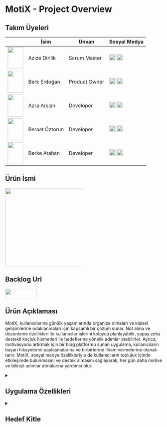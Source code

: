 # MotiX - Project Overview

## Takım Üyeleri

|   | İsim           | Ünvan         | Sosyal Medya |
|---|----------------|---------------|--------------|
| <img src="https://blush.design/api/download?shareUri=5pCt-LLo7H5HFs0S&c=Skin_0%7Effdbb4&bg=b9a2ef&w=800&h=800&fm=png" width="50" height="70" /> | Azize Dirilik | Scrum Master | [<img src="https://cdn-icons-png.flaticon.com/512/25/25231.png" width="20" height="20"/>](https://github.com/azizexb) [<img src="https://upload.wikimedia.org/wikipedia/commons/thumb/8/81/LinkedIn_icon.svg/2048px-LinkedIn_icon.svg.png" width="20" height="20"/>](https://www.linkedin.com/in/azizedirilik/) |
| <img src="https://cdn.discordapp.com/attachments/1257399205786419250/1257649832978284606/Open_Peeps_-_Sitting.png?ex=66852d2e&is=6683dbae&hm=f088a48487f0a41ae53391b76261342b9179364c427adfb72e54930239cb8dae&" width="50" height="70" /> | Berk Erdoğan   | Product Owner | [<img src="https://cdn-icons-png.flaticon.com/512/25/25231.png" width="20" height="20"/>](https://github.com/BerkErdgn) [<img src="https://upload.wikimedia.org/wikipedia/commons/thumb/8/81/LinkedIn_icon.svg/2048px-LinkedIn_icon.svg.png" width="20" height="20"/>](https://www.linkedin.com/in/berk-erdgn/) |
| <img src="https://blush.design/api/download?shareUri=tD6hyOemR&c=Skin_0%7Effdbb4&bg=f4ff00&w=800&h=800&fm=png" width="50" height="70" /> | Azra Arslan    | Developer     | [<img src="https://cdn-icons-png.flaticon.com/512/25/25231.png" width="20" height="20"/>](https://github.com/azrars) [<img src="https://upload.wikimedia.org/wikipedia/commons/thumb/8/81/LinkedIn_icon.svg/2048px-LinkedIn_icon.svg.png" width="20" height="20"/>](https://www.linkedin.com/in/azra-arslan-0b54082a2/?utm_source=share&utm_campaign=share_via&utm_content=profile&utm_medium=android_app) |
| <img src="https://blush.design/api/download?shareUri=jovGJWoj74f5wfHm&c=Skin_0%7Eedb98a&bg=ec1c5e&w=800&h=800&fm=png" width="50" height="70" /> | Beraat Öztorun | Developer     | [<img src="https://cdn-icons-png.flaticon.com/512/25/25231.png" width="20" height="20"/>](https://github.com/beraatoztorun) [<img src="https://upload.wikimedia.org/wikipedia/commons/thumb/8/81/LinkedIn_icon.svg/2048px-LinkedIn_icon.svg.png" width="20" height="20"/>](https://www.linkedin.com/in/beraatoztorun/) |
|<img src="https://cdn.discordapp.com/attachments/1255570164280201309/1258356579250602014/Open_Peeps_-_Bust_1.png?ex=6687bf63&is=66866de3&hm=7a2be5825c1064951c9ced875653648703f5a463a8462ca4709f0e63df0c11c2&" width="50" height="70"/> | Berke Atahan   | Developer     | [<img src="https://cdn-icons-png.flaticon.com/512/25/25231.png" width="20" height="20"/>](https://github.com/berkecibir) [<img src="https://upload.wikimedia.org/wikipedia/commons/thumb/8/81/LinkedIn_icon.svg/2048px-LinkedIn_icon.svg.png" width="20" height="20"/>](https://www.linkedin.com/in/berke-atahan/) |

## Ürün İsmi

<img src="https://cdn.discordapp.com/attachments/1255570164280201309/1258361613833211985/d.gif?ex=6687c413&is=66867293&hm=3879026e82b94466589bc66a576275c2dffa9567bd50f64757d2e0d1c10cd38b&" width="250" height="250" /> 

## Backlog Url

[<img src="https://upload.wikimedia.org/wikipedia/en/thumb/8/8c/Trello_logo.svg/1280px-Trello_logo.svg.png" width="100" height="30"/>](https://trello.com/b/NTwiWa8R/motix)

## Ürün Açıklaması

MotiX, kullanıcılarına günlük yaşamlarında organize olmaları ve kişisel gelişimlerine odaklanmaları için kapsamlı bir çözüm sunar. Not alma ve düzenleme özellikleri ile kullanıcılar işlerini kolayca planlayabilir, yapay zeka destekli koçluk hizmetleri ile hedeflerine yönelik adımlar atabilirler. Ayrıca, motivasyonu artırmak için bir blog platformu sunan uygulama, kullanıcıların başarı hikayelerini paylaşmalarına ve birbirlerine ilham vermelerine olanak tanır. MotiX, sosyal medya özellikleriyle de kullanıcıların topluluk içinde etkileşimde bulunmasını ve destek almasını sağlayarak, her gün daha motive ve bilinçli adımlar atmalarına yardımcı olur.

<details>
  <summary><h2>Uygulama Özellikleri</h2></summary>

### Yapay Zeka Destekli Koçluk Hizmetleri

MotiX, kullanıcıların hedeflerine ulaşmalarına yardımcı olan yapay zeka destekli koçluk hizmetleri sunar. Bu özellik, kişisel gelişim tavsiyeleri ve motivasyonel içerikler ile kullanıcıların hayatlarını daha verimli ve odaklı bir şekilde yönetmelerine katkı sağlar.

### Not Alma ve Düzenleme

Uygulama, kullanıcıların günlük işlerini ve hedeflerini planlayabilecekleri not alma özellikleri ile donatılmıştır. Notlar, kolayca düzenlenebilir ve kategorilere ayrılabilir, böylece kullanıcılar işlerini daha organize bir şekilde takip edebilirler.

### Blog Platformu

MotiX, kullanıcıların başarı hikayelerini ve motivasyonel içeriklerini paylaşabilecekleri bir blog platformu sunar. Bu blog, kullanıcıların birbirlerinden ilham almasını ve bilgi paylaşımında bulunmasını sağlar, böylece topluluk içinde destekleyici bir ortam oluşturur.

### Sosyal Medya Özellikleri

Uygulama, kullanıcıların topluluk içinde etkileşimde bulunmalarını sağlayan sosyal medya özelliklerine sahiptir. Paylaşımlara yorum yapma ve beğenme gibi özellikler ile kullanıcılar birbirleriyle daha fazla etkileşim kurabilir ve destek alabilirler.

### Kupon Kazanma ve Kullanma

MotiX, kullanıcıların blogda aktifliklerine bağlı olarak kuponlar kazanma imkanı sunar. Bu kuponlar, anlaşmalı markalardan indirimli alışveriş yapma fırsatı sağlar, böylece kullanıcılar hem motivasyonlarını artırır hem de ekonomik fayda elde ederler.

### Kullanıcı Destekli İçerik

MotiX, kullanıcıların birbirlerine sorular sorması ve deneyimlerini paylaşması için bir platform sağlar. Topluluk desteği ile kullanıcılar, ortak hedeflere ulaşmak için birbirlerine ilham ve motivasyon verebilirler.

### Başarı Takibi ve Hedef Belirleme

Uygulama, kullanıcıların hedeflerini belirlemelerine ve ilerlemelerini takip etmelerine yardımcı olan araçlar sunar. Kullanıcılar, başarılarını kaydedebilir ve analiz edebilir, böylece hedeflerine yönelik daha bilinçli adımlar atabilirler.

### Kişiselleştirilebilir Arayüz

Uygulama, kullanıcıların kendi tercihlerine göre kişiselleştirme imkanı sunar. Temalar ve düzenleme seçenekleri ile kullanıcılar, MotiX'i kendi ihtiyaçlarına ve zevklerine göre şekillendirebilirler.

</details>

<details>
  <summary><h2>Hedef Kitle</h2></summary>
  <p>MotiX, kişisel gelişim ve günlük yaşam yönetimi üzerine odaklanan kapsamlı bir uygulamadır. Kullanıcılar not alma ve düzenleme özelliklerinin yanı sıra yapay zeka destekli koçluk hizmetlerinden faydalanarak hedeflerine adım adım ilerleyebilirler. Ayrıca, motivasyonlarını artırmak ve topluluk içinde etkileşimde bulunmak için sunulan blog platformu ve sosyal medya özellikleriyle kullanıcılar birbirlerinden ilham alabilir ve destek alabilirler.</p>
</details>

